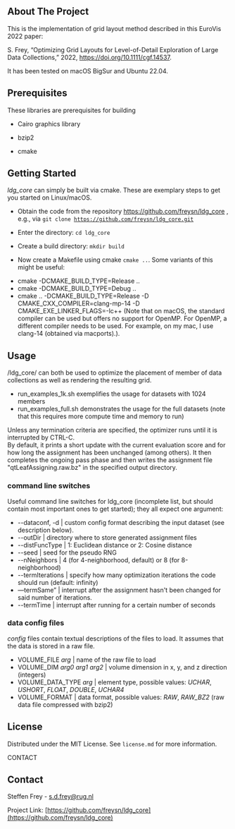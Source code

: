 <div id="top"></div>


<!-- ABOUT THE PROJECT -->
## About The Project

This is the implementation of grid layout method described in this EuroVis 2022 paper:

S. Frey, “Optimizing Grid Layouts for Level-of-Detail Exploration of Large Data Collections,” 2022, <https://doi.org/10.1111/cgf.14537>.

It has been tested on macOS BigSur and Ubuntu 22.04. 


## Prerequisites

These libraries are prerequisites for building

* Cairo graphics library

* bzip2

* cmake


<!-- GETTING STARTED -->
## Getting Started

*ldg_core* can simply be built via cmake.
These are exemplary steps to get you started on Linux/macOS.

* Obtain the code from the repository https://github.com/freysn/ldg_core , e.g., via <code>git clone https://github.com/freysn/ldg_core.git</code>

* Enter the directory: <code>cd ldg_core</code>

* Create a build directory: <code>mkdir build</code>

* Now create a Makefile using cmake <code>cmake ..</code>. Some variants of this might be useful:

- cmake -DCMAKE_BUILD_TYPE=Release ..
- cmake -DCMAKE_BUILD_TYPE=Debug ..
- cmake .. -DCMAKE_BUILD_TYPE=Release -D CMAKE_CXX_COMPILER=clang-mp-14 -D CMAKE_EXE_LINKER_FLAGS=-lc++ (Note that on macOS, the standard compiler can be used but offers no support for OpenMP. For OpenMP, a different compiler needs to be used. For example, on my mac, I use clang-14 (obtained via macports).).

<!-- USAGE EXAMPLES -->
## Usage

/ldg_core/ can both be used to optimize the placement of member of data collections as well as rendering the resulting grid.

- run_examples_1k.sh exemplifies the usage for datasets with 1024 members
- run_examples_full.sh demonstrates the usage for the full datasets (note that this requires more compute time and memory to run)


Unless any termination criteria are specified, the optimizer runs until it is interrupted by CTRL-C.  
By default, it prints a short update with the current evaluation score and for how long the assignment has been unchanged (among others). 
It then completes the ongoing pass phase and then writes the assignment file "qtLeafAssigning.raw.bz" in the specified output directory. 

<!-- Please see the code snippet for an example how an assignment file asFile can be read and a resulting image can be generated (by means of rearranged RGB colors in an image img with image dimensions imgDim): -->

<!-- ``` -->
<!-- const auto qtLeafAssignment= -->
<!-- 	supertiles::place::read_qtLeafAssignment(asFile, -->
<!-- 						 imgDim); -->

<!-- const auto leaf2gridPos = -->
<!-- 	helper::invertMap(gridPos2QTLeaves(imgDim)); -->


<!-- std::vector<unsigned char> o(helper::ii2n(imgDim)*nChannels, 0); -->
<!-- for(const auto leafPos : helper::range_n(helper::ii2n(imgDim))) -->
<!-- 	{ -->
<!-- 	  const auto imgIdx = qtLeafAssignment[leafPos]; -->
<!-- 	  const auto gridPos = leaf2gridPos[leafPos]; -->
<!-- 	  for(const auto c : helper::range_n(nChannels)) -->
<!-- 	    o[nChannels*gridPos+c] = img[nChannels*imgIdx+c]; -->
<!-- 	} -->
      
<!-- helper::cimgWrite("colRGB_fromPNG.png", &o[0], imgDim, nChannels); -->
<!-- ``` -->


### command line switches
Useful command line switches for ldg_core (incomplete list, but should contain most important ones to get started); they all expect one argument:

* --dataconf, -d | custom config format describing the input dataset (see description below).
* --outDir | directory where to store generated assignment files
* --distFuncType | 1: Euclidean distance or 2: Cosine distance
* --seed | seed for the pseudo RNG
* --nNeighbors | 4 (for 4-neighborhood, default) or 8 (for 8-neighborhood)
* --termIterations | specify how many optimization iterations the code should run (default: infinity)
* —termSame” | interrupt after the assignment hasn't been changed for said number of iterations.
* --termTime | interrupt after running for a certain number of seconds


### data config files

_config_ files contain textual descriptions of the files to load. It assumes that the data is stored in a raw file.

* VOLUME\_FILE _arg_ | name of the raw file to load
* VOLUME\_DIM _arg0_ _arg1_ _arg2_ | volume dimension in x, y, and z direction (integers)
* VOLUME\_DATA_TYPE _arg_ | element type, possible values: _UCHAR_, _USHORT_, _FLOAT_, _DOUBLE_, _UCHAR4_
* VOLUME\_FORMAT | data format, possible values: _RAW_, _RAW_BZ2_ (raw data file compressed with bzip2)

<!-- _For more examples, please refer to the [Documentation](https://example.com)_ -->

<!-- <p align="right">(<a href="#top">back to top</a>)</p> -->



<!-- ROADMAP -->
<!-- ## Roadmap -->

<!-- - [] Feature 1 -->
<!-- - [] Feature 2 -->
<!-- - [] Feature 3 -->
<!--     - [] Nested Feature -->

<!-- See the [open issues](https://github.com/github_username/repo_name/issues) for a full list of proposed features (and known issues). -->

<!-- <p align="right">(<a href="#top">back to top</a>)</p> -->



<!-- CONTRIBUTING -->
<!-- ## Contributing -->

<!-- Contributions are what make the open source community such an amazing place to learn, inspire, and create. Any contributions you make are **greatly appreciated**. -->

<!-- If you have a suggestion that would make this better, please fork the repo and create a pull request. You can also simply open an issue with the tag "enhancement". -->
<!-- Don't forget to give the project a star! Thanks again! -->

<!-- 1. Fork the Project -->
<!-- 2. Create your Feature Branch (`git checkout -b feature/AmazingFeature`) -->
<!-- 3. Commit your Changes (`git commit -m 'Add some AmazingFeature'`) -->
<!-- 4. Push to the Branch (`git push origin feature/AmazingFeature`) -->
<!-- 5. Open a Pull Request -->

<!-- <p align="right">(<a href="#top">back to top</a>)</p> -->



## License

Distributed under the MIT License. See `license.md` for more information.

<!-- <p align="right">(<a href="#top">back to top</a>)</p> -->



CONTACT
## Contact

Steffen Frey - s.d.frey@rug.nl

Project Link: [https://github.com/freysn/ldg_core](https://github.com/freysn/ldg_core)

<!-- <p align="right">(<a href="#top">back to top</a>)</p> -->



<!-- ACKNOWLEDGMENTS -->
<!-- ## Acknowledgments -->

<!-- * []() -->
<!-- * []() -->
<!-- * []() -->

<!-- <p align="right">(<a href="#top">back to top</a>)</p> -->



<!-- MARKDOWN LINKS & IMAGES -->
<!-- https://www.markdownguide.org/basic-syntax/#reference-style-links -->
<!-- [contributors-shield]: https://img.shields.io/github/contributors/github_username/repo_name.svg?style=for-the-badge -->
<!-- [contributors-url]: https://github.com/github_username/repo_name/graphs/contributors -->
<!-- [forks-shield]: https://img.shields.io/github/forks/github_username/repo_name.svg?style=for-the-badge -->
<!-- [forks-url]: https://github.com/github_username/repo_name/network/members -->
<!-- [stars-shield]: https://img.shields.io/github/stars/github_username/repo_name.svg?style=for-the-badge -->
<!-- [stars-url]: https://github.com/github_username/repo_name/stargazers -->
<!-- [issues-shield]: https://img.shields.io/github/issues/github_username/repo_name.svg?style=for-the-badge -->
<!-- [issues-url]: https://github.com/github_username/repo_name/issues -->
<!-- [license-shield]: https://img.shields.io/github/license/github_username/repo_name.svg?style=for-the-badge -->
<!-- [license-url]: https://github.com/github_username/repo_name/blob/master/LICENSE.txt -->
<!-- [linkedin-shield]: https://img.shields.io/badge/-LinkedIn-black.svg?style=for-the-badge&logo=linkedin&colorB=555 -->
<!-- [linkedin-url]: https://linkedin.com/in/linkedin_username -->
<!-- [product-screenshot]: images/screenshot.png -->
